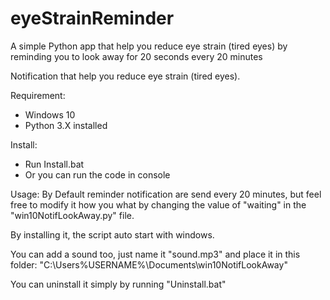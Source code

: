 # eyeStrainReminder
A simple Python app that help you reduce eye strain (tired eyes) by reminding you to look away for 20 seconds every 20 minutes

Notification that help you reduce eye strain (tired eyes).

Requirement:
- Windows 10
- Python 3.X installed

Install:
- Run Install.bat
- Or you can run the code in console

Usage:
  By Default reminder notification are send every 20 minutes, but feel free to modify it how you what by changing the value of "waiting" in the "win10NotifLookAway.py" file.
  
  By installing it, the script auto start with windows.

  You can add a sound too, just name it "sound.mp3" and place it in this folder: "C:\Users\%USERNAME%\Documents\win10NotifLookAway"
  
  You can uninstall it simply by running "Uninstall.bat"
